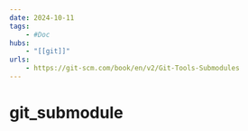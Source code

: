 ```yaml
---
date: 2024-10-11
tags:
    - #Doc
hubs:
    - "[[git]]"
urls:
    - https://git-scm.com/book/en/v2/Git-Tools-Submodules
---
```


# git_submodule 

